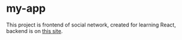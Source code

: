 # my-app
This project is frontend of social network, created for learning React, backend is on [this site](https://social-network.samuraijs.com/).
